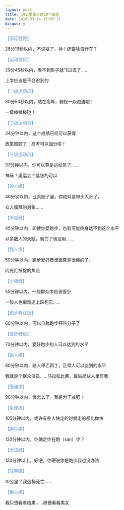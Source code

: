 ```yaml
---
layout: post
title: 10公里跑步的18个级别
date: 2016-03-14 13:05:21
disqus: y
---
```


<font color="#6499ce">【国际健将】</font>

28分19秒以内，不说啥了，神！还要啥自行车？

<font color="#6499ce">【运动健将】</font>

29分45秒以内，看不到影子就飞过去了……

上学应该是不会迟到的

<font color="#6499ce">【一级运动员】</font>

30分50秒以内，站在高峰，俯视一众跑渣吧！

一级棒棒棒哒！

<font color="#6499ce">【二级运动员】</font>

34分钟以内，这个成绩已经可以获得

政策照顾了：高考可以加分啦！

<font color="#6499ce">【三级运动员】</font>

37分钟以内，你可以算是运动员了……

神马？奥运会？县级的可以

<font color="#6499ce">【神人级】</font>

40分钟以内，业余圈子里，你绝对是带头大哥了，

众人膜拜的对象……

<font color="#6499ce">【天赋级】</font>

45分钟以内，即使你爱跑步，也有可能终身达不到这个水平

以多数人的天赋，努力了也没用……

<font color="#6499ce">【强人级】</font>

50分钟以内，跑步爱好者里面算是很棒的了，

闪光灯捕捉的焦点

<font color="#6499ce">【小强级】</font>

55分钟以内，一般群众中应该很少

一般人也很难追上踩死它……

<font color="#6499ce">【跑步粉丝级】</font>

60分钟以内，可以自称跑步狂热分子了

<font color="#6499ce">【爱好者级】</font>

70分钟以内，爱好跑步的人可以达到的水平

<font color="#6499ce">【路人级】</font>

80分钟以内，路人甲乙丙丁，正常人可以达到的水平

我就是个群众演员……马拉松比赛，最后那些人里有我

<font color="#6499ce">【慢速级】</font>

90分钟以内，慢怎么了，我是为了减肥！

<font color="#6499ce">【龟速级】</font>

105分钟以内，或许有些人快走的时候走的都比你快

<font color="#6499ce">【蜗牛级】</font>

120分钟以内，你确定你在跑（san）步？

<font color="#6499ce">【无语级】</font>

120分钟以上，好吧，你硬说你是跑步我也没办法

<font color="#6499ce">【放弃级】</font>

10公里？我选择死亡……

<font color="#6499ce">【懒人级】</font>

我只想看看结果……顺便看看美女